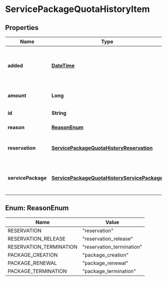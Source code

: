 
# ServicePackageQuotaHistoryItem

## Properties
Name | Type | Description | Notes
------------ | ------------- | ------------- | -------------
**added** | [**DateTime**](DateTime.md) | Added time of quota history entry in RFC3339 date-time with millisecond accuracy and UTC time zone. | 
**amount** | **Long** | the amount of quota usage, negative or positive | 
**id** | **String** | Service package quota history ID. | 
**reason** | [**ReasonEnum**](#ReasonEnum) | Type of quota usage entry. | 
**reservation** | [**ServicePackageQuotaHistoryReservation**](ServicePackageQuotaHistoryReservation.md) | Reservation details if reason is reservation, reservation_release or reservation_termination. |  [optional]
**servicePackage** | [**ServicePackageQuotaHistoryServicePackage**](ServicePackageQuotaHistoryServicePackage.md) | Service package details if reason is package_creation, package_renewal or package_termination |  [optional]


<a name="ReasonEnum"></a>
## Enum: ReasonEnum
Name | Value
---- | -----
RESERVATION | &quot;reservation&quot;
RESERVATION_RELEASE | &quot;reservation_release&quot;
RESERVATION_TERMINATION | &quot;reservation_termination&quot;
PACKAGE_CREATION | &quot;package_creation&quot;
PACKAGE_RENEWAL | &quot;package_renewal&quot;
PACKAGE_TERMINATION | &quot;package_termination&quot;



